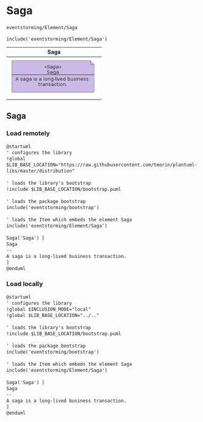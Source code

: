 # Saga

```text
eventstorming/Element/Saga
```

```text
include('eventstorming/Element/Saga')
```

|                                 Saga                                 |
|:--------------------------------------------------------------------:|
| ![illustration for Saga](../../eventstorming/Element/Saga.Local.png) |

## Saga

### Load remotely

```plantuml
@startuml
' configures the library
!global $LIB_BASE_LOCATION="https://raw.githubusercontent.com/tmorin/plantuml-libs/master/distribution"

' loads the library's bootstrap
!include $LIB_BASE_LOCATION/bootstrap.puml

' loads the package bootstrap
include('eventstorming/bootstrap')

' loads the Item which embeds the element Saga
include('eventstorming/Element/Saga')

Saga('Saga') [
Saga
--
A saga is a long-lived business transaction.
]
@enduml
```

### Load locally

```plantuml
@startuml
' configures the library
!global $INCLUSION_MODE="local"
!global $LIB_BASE_LOCATION="../.."

' loads the library's bootstrap
!include $LIB_BASE_LOCATION/bootstrap.puml

' loads the package bootstrap
include('eventstorming/bootstrap')

' loads the Item which embeds the element Saga
include('eventstorming/Element/Saga')

Saga('Saga') [
Saga
--
A saga is a long-lived business transaction.
]
@enduml
```


